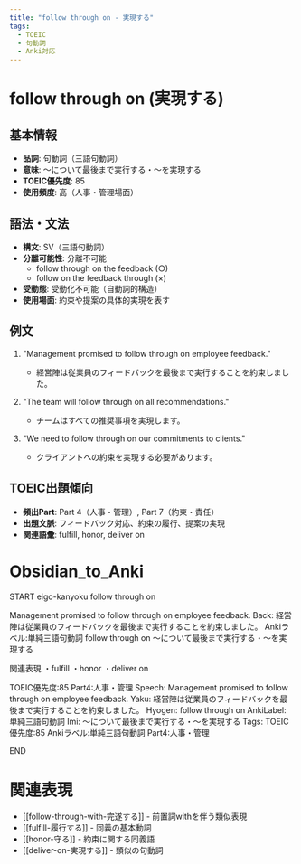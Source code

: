 ```yaml
---
title: "follow through on - 実現する"
tags:
  - TOEIC
  - 句動詞
  - Anki対応
---
```


# follow through on (実現する)

## 基本情報
- **品詞**: 句動詞（三語句動詞）
- **意味**: ～について最後まで実行する・～を実現する
- **TOEIC優先度**: 85
- **使用頻度**: 高（人事・管理場面）

## 語法・文法
- **構文**: SV（三語句動詞）
- **分離可能性**: 分離不可能
  - follow through on the feedback (○)
  - follow on the feedback through (×)
- **受動態**: 受動化不可能（自動詞的構造）
- **使用場面**: 約束や提案の具体的実現を表す

## 例文
1. "Management promised to follow through on employee feedback."
   - 経営陣は従業員のフィードバックを最後まで実行することを約束しました。

2. "The team will follow through on all recommendations."
   - チームはすべての推奨事項を実現します。

3. "We need to follow through on our commitments to clients."
   - クライアントへの約束を実現する必要があります。

## TOEIC出題傾向
- **頻出Part**: Part 4（人事・管理）, Part 7（約束・責任）
- **出題文脈**: フィードバック対応、約束の履行、提案の実現
- **関連語彙**: fulfill, honor, deliver on

# Obsidian_to_Anki
START
eigo-kanyoku
follow through on

Management promised to follow through on employee feedback.
Back: 
経営陣は従業員のフィードバックを最後まで実行することを約束しました。
Ankiラベル:単純三語句動詞
follow through on
～について最後まで実行する・～を実現する

関連表現
・fulfill
・honor
・deliver on

TOEIC優先度:85
Part4:人事・管理
Speech: Management promised to follow through on employee feedback.
Yaku: 経営陣は従業員のフィードバックを最後まで実行することを約束しました。
Hyogen: follow through on
AnkiLabel: 単純三語句動詞
Imi: ～について最後まで実行する・～を実現する
Tags: TOEIC優先度:85 Ankiラベル:単純三語句動詞 Part4:人事・管理
<!--ID: 1754409806453-->
END

# 関連表現
- [[follow-through-with-完遂する]] - 前置詞withを伴う類似表現
- [[fulfill-履行する]] - 同義の基本動詞
- [[honor-守る]] - 約束に関する同義語
- [[deliver-on-実現する]] - 類似の句動詞